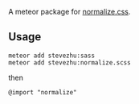 A meteor package for [normalize.css](http://necolas.github.io/normalize.css/).

## Usage

```
meteor add stevezhu:sass
meteor add stevezhu:normalize.scss
```
then

`@import "normalize"`
